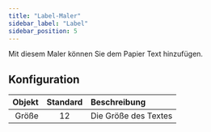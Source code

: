 ```yaml
---
title: "Label-Maler"
sidebar_label: "Label"
sidebar_position: 5
---
```



Mit diesem Maler können Sie dem Papier Text hinzufügen.

## Konfiguration

| Objekt | Standard | Beschreibung         |
| ------:|:--------:|:-------------------- |
|  Größe |    12    | Die Größe des Textes |
